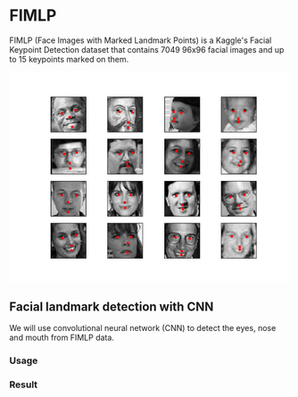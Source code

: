 # FIMLP
FIMLP (Face Images with Marked Landmark Points) is a Kaggle's Facial Keypoint Detection dataset that contains 7049 96x96 facial images and up to 15 keypoints marked on them. 

<p align="center">
  <img src="/assets/fimlp_data.png">
</p>

## Facial landmark detection with CNN
We will use convolutional neural network (CNN) to detect the eyes, nose and mouth from FIMLP data.

### Usage

### Result
